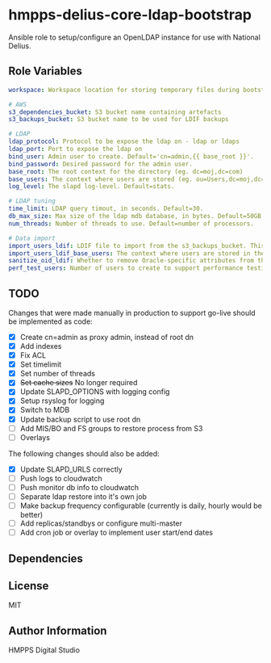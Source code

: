 hmpps-delius-core-ldap-bootstrap
=========

Ansible role to setup/configure an OpenLDAP instance for use with National Delius.


Role Variables
--------------

```yaml
workspace: Workspace location for storing temporary files during bootstrap

# AWS
s3_dependencies_bucket: S3 bucket name containing artefacts
s3_backups_bucket: S3 bucket name to be used for LDIF backups

# LDAP
ldap_protocol: Protocol to be expose the ldap on - ldap or ldaps 
ldap_port: Port to expose the ldap on
bind_user: Admin user to create. Default='cn=admin,{{ base_root }}'.
bind_password: Desired password for the admin user.
base_root: The root context for the directory (eg. dc=moj,dc=com)
base_users: The context where users are stored (eg. ou=Users,dc=moj,dc=com)
log_level: The slapd log-level. Default=stats.

# LDAP tuning
time_limit: LDAP query timout, in seconds. Default=30.
db_max_size: Max size of the ldap mdb database, in bytes. Default=50GB.
num_threads: Number of threads to use. Default=number of processors.

# Data import
import_users_ldif: LDIF file to import from the s3_backups_bucket. This can be set to LATEST to retrieve the latest backup from S3. Default=None (no users)
import_users_ldif_base_users: The context where users are stored in the imported LDIF (eg. ou=NDProd,cn=Users,dc=moj,dc=com)
sanitize_oid_ldif: Whether to remove Oracle-specific attributes from the LDIF
perf_test_users: Number of users to create to support performance testing. Default=0

```

TODO
----
Changes that were made manually in production to support go-live should be implemented as code:
- [x] Create cn=admin as proxy admin, instead of root dn
- [x] Add indexes
- [x] Fix ACL
- [x] Set timelimit
- [x] Set number of threads
- [x] ~~Set cache sizes~~ No longer required
- [x] Update SLAPD_OPTIONS with logging config
- [x] Setup rsyslog for logging
- [x] Switch to MDB
- [x] Update backup script to use root dn
- [ ] Add MIS/BO and FS groups to restore process from S3
- [ ] Overlays

The following changes should also be added:
- [x] Update SLAPD_URLS correctly
- [ ] Push logs to cloudwatch
- [ ] Push monitor db info to cloudwatch
- [ ] Separate ldap restore into it's own job
- [ ] Make backup frequency configurable (currently is daily, hourly would be better)
- [ ] Add replicas/standbys or configure multi-master
- [ ] Add cron job or overlay to implement user start/end dates

Dependencies
------------


License
-------

MIT

Author Information
------------------

HMPPS Digital Studio
